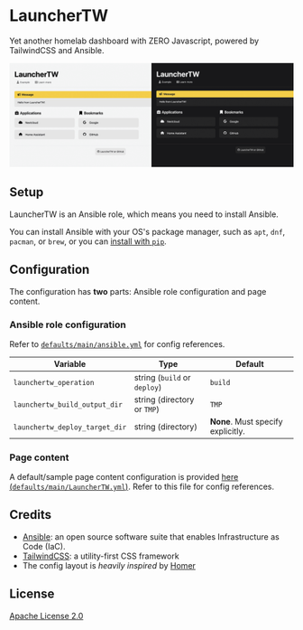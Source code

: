 # LauncherTW

Yet another homelab dashboard with ZERO Javascript, powered by TailwindCSS and Ansible.

![Screenshot](.github/screenshot.png)

## Setup

LauncherTW is an Ansible role, which means you need to install Ansible.

You can install Ansible with your OS's package manager, such as `apt`, `dnf`, `pacman`, or `brew`, or you can
[install with `pip`](https://docs.ansible.com/ansible/latest/installation_guide/intro_installation.html).

## Configuration

The configuration has **two** parts: Ansible role configuration and page content.

### Ansible role configuration

Refer to [`defaults/main/ansible.yml`](defaults/main/ansible.yml) for config references.

| Variable                       | Type                         | Default                            |
| ------------------------------ | ---------------------------- | ---------------------------------- |
| `launchertw_operation`         | string (`build` or `deploy`) | `build`                            |
| `launchertw_build_output_dir`  | string (directory or `TMP`)  | `TMP`                              |
| `launchertw_deploy_target_dir` | string (directory)           | **None**. Must specify explicitly. |

### Page content

A default/sample page content configuration is provided
[here (`defaults/main/LauncherTW.yml`)](defaults/main/LauncherTW.yml). Refer to this file for config references.

## Credits

- [Ansible](https://docs.ansible.com/): an open source software suite that enables Infrastructure as Code (IaC).
- [TailwindCSS](https://tailwindcss.com/): a utility-first CSS framework
- The config layout is *heavily inspired* by [Homer](https://github.com/bastienwirtz/homer)

## License

[Apache License 2.0](LICENSE)
